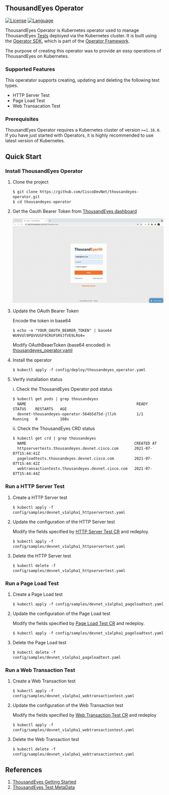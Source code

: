 ## ThousandEyes Operator
[![License](https://img.shields.io/badge/license-Apache%202-4EB1BA.svg)](https://www.apache.org/licenses/LICENSE-2.0.html)
[![Language](https://img.shields.io/badge/Language-Go-blue.svg)](https://golang.org/)

ThousandEyes Operator is Kubernetes operator used to manage ThousandEyes [Tests](https://developer.thousandeyes.com/v6/tests/) deployed via the Kubernetes cluster.
It is built using the [Operator SDK](https://github.com/operator-framework/operator-sdk), which is part of the [Operator Framework](https://github.com/operator-framework/).

The purpose of creating this operator was to provide an easy operations of ThousandEyes on Kubernetes.

### Supported Features
This operatator supports creating, updating and deleting the following test types.
- HTTP Server Test
- Page Load Test 
- Web Transacation Test

### Prerequisites

ThousandEyes Operator requires a Kubernetes cluster of version `>=1.16.0`. If you have just started with Operators, it is highly recommended to use latest version of Kubernetes.

## Quick Start

### Install ThousandEyes Operator

1. Clone the project
   ```
   $ git clone https://github.com/CiscoDevNet/thousandeyes-operator.git
   $ cd thousandeyes-operator
   ```

2. Get the Oauth Bearer Token from [ThousandEyes dashboard](https://app.thousandeyes.com/login)

   ![Oauth Bearer Token](./docs/thousandeyes_token.gif)

3. Update the OAuth Bearer Token

   Encode the token in base64
   ~~~
   $ echo -n "YOUR_OAUTH_BEARER_TOKEN" | base64
   WU9VUl9PQVVUSF9CRUFSRVJfVE9LRU4=
   ~~~

   Modify OAuthBeaerToken (base64 encoded) in [thousandeyes_operator.yaml](config/deploy/thousandeyes_operator.yaml#L7)

4. Install the operator
   ```
   $ kubectl apply -f config/deploy/thousandeyes_operator.yaml
   ```

5. Verify installation status

   i. Check the ThousandEyes Operator pod status
   ```
   $ kubectl get pods | grep thousandeyes
     NAME                                                 READY   STATUS    RESTARTS   AGE
     devnet-thousandeyes-operator-564b5d75d-jllzk         1/1     Running   0          108s
   ```
   ii. Check the ThousandEyes CRD status
   ```
   $ kubectl get crd | grep thousandeyes
     NAME                                                CREATED AT
     httpservertests.thousandeyes.devnet.cisco.com       2021-07-07T15:44:41Z
     pageloadtests.thousandeyes.devnet.cisco.com         2021-07-07T15:44:42Z
     webtransactiontests.thousandeyes.devnet.cisco.com   2021-07-07T15:44:44Z 
   ```

### Run a HTTP Server Test
1. Create a HTTP Server test
    ```
    $ kubectl apply -f config/samples/devnet_v1alpha1_httpservertest.yaml
    ```
2. Update the configuration of the HTTP Server test
  
   Modify the fields specified by [HTTP Server Test CR](./config/samples/devnet_v1alpha1_httpservertest.yaml) and redeploy.
    ```
    $ kubectl apply -f config/samples/devnet_v1alpha1_httpservertest.yaml
    ```
3. Delete the HTTP Server test
    ```
    $ kubectl delete -f config/samples/devnet_v1alpha1_httpservertest.yaml
    ```

### Run a Page Load Test
1. Create a Page Load test
    ```
    $ kubectl apply -f config/samples/devnet_v1alpha1_pageloadtest.yaml
    ```
2. Update the configuration of the Page Load test

   Modify the fields specified by [Page Load Test CR](./config/samples/devnet_v1alpha1_pageloadtest.yaml) and redeploy.
    ```
    $ kubectl apply -f config/samples/devnet_v1alpha1_pageloadtest.yaml
    ```
3. Delete the Page Load test
    ```
    $ kubectl delete -f config/samples/devnet_v1alpha1_pageloadtest.yaml
    ```

### Run a Web Transaction Test
1. Create a Web Transaction test
   ```
   $ kubectl apply -f config/samples/devnet_v1alpha1_webtransactiontest.yaml
   ```
2. Update the configuration of the Web Transaction test

   Modify the fields specified by [Web Transaction Test CR](./config/samples/devnet_v1alpha1_webtransactiontest.yaml) and redeploy
    ```
    $ kubectl apply -f config/samples/devnet_v1alpha1_webtransactiontest.yaml
    ```
3. Delete the Web Transaction test
    ```
    $ kubectl delete -f config/samples/devnet_v1alpha1_webtransactiontest.yaml
    ```

## References
1. [ThousandEyes Getting Started](https://docs.thousandeyes.com/product-documentation/getting-started)
2. [ThousandEyes Test MetaData](https://developer.thousandeyes.com/v6/tests/#/test_metadata)












